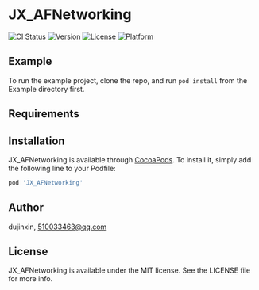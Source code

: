 # JX_AFNetworking

[![CI Status](https://img.shields.io/travis/dujinxin/JX_AFNetworking.svg?style=flat)](https://travis-ci.org/dujinxin/JX_AFNetworking)
[![Version](https://img.shields.io/cocoapods/v/JX_AFNetworking.svg?style=flat)](https://cocoapods.org/pods/JX_AFNetworking)
[![License](https://img.shields.io/cocoapods/l/JX_AFNetworking.svg?style=flat)](https://cocoapods.org/pods/JX_AFNetworking)
[![Platform](https://img.shields.io/cocoapods/p/JX_AFNetworking.svg?style=flat)](https://cocoapods.org/pods/JX_AFNetworking)

## Example

To run the example project, clone the repo, and run `pod install` from the Example directory first.

## Requirements

## Installation

JX_AFNetworking is available through [CocoaPods](https://cocoapods.org). To install
it, simply add the following line to your Podfile:

```ruby
pod 'JX_AFNetworking'
```

## Author

dujinxin, 510033463@qq.com

## License

JX_AFNetworking is available under the MIT license. See the LICENSE file for more info.
